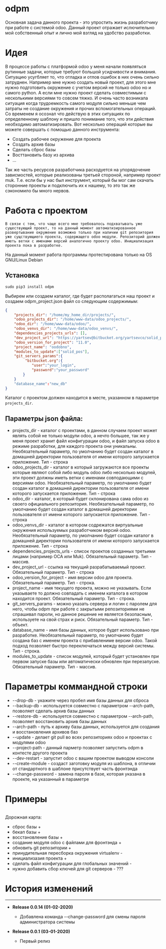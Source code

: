 # odpm

Основная задача данного проекта - это упростить жизнь разработчику при работе с системой odoo. Данный проект отражает ислючительно мой собственный опыт и лично мой взгляд на удобство разработки.

# Идея
В процессе работы с платформой odoo у меня начали появляться рутинные задачи, которые требуют большой усидчивости и внимания. Ситуацию усугбляет то, что отладка и отлов ошибок в них очень сильно затруднен. Например мне нужно создать новый проект, для этого мне нужно подготовить окружение с учетом версий не только odoo но и самого python. А если мне нужно проект сделать совместимым с несколькими версиями то совсем тяжко. И очень часто возникала ситуация когда трудоемкость самого модуля сильно меньше чем затраты не создание окружения и прочих вспомогательных операций. Со временем я осознал что действую в этих ситуациях по определенному шаблону и пришло понимание того, что эти действия необходимо автоматизировать. Вот несколько операций которые вы можете совершать с помощью данного инструмента:
- Создать рабочее окружение для проекта
- Создать архив базы
- Сделать сброс базы
- Восттановить базу из архива
- ...

Так же часть ресурсов разработчика расходуется на упорядочение зависмостей, которые реализованы третьей стороной, например проект muk. Т.е. если бы у нас был инструмент, который бы мог сам скачать сторонние проекты и подключить их к нашему, то это так же сэкономило бы много нервов.

# Работа с проектом
```
В связи с тем, что чаще всего мне требовалось подхватывать уже существующий проект, то на данный момент автоматизированное развертывание окружение возможно только при наличии git репозитория уже сущствующиего проекта, содержащего odoo модули. Репозиторий должен иметь ветки с именами версий аналогично проекту odoo. Инициализация проекта пока в разработке.
```

На данный момент работа программы протестирована только на OS GNU/Linux Debian



## Установка
```
sudo pip3 install odpm
```
Выбирем или создаем каталог, где будет располагаться наш проект и создаем odpm_project.json файл со следующим содержимым:
```json
{
    "projects_dir": "/home/my_home_dir/projects/",
    "odoo_projects_dir": "/home/www-data/odoo_projects/",
    "odoo_dir": "/home/www-data/odoo/",
    "odoo_venvs_dir": "/home/www-data/odoo_venvs/",
    "dependencies_projects_urls": [],
    "dev_project_url": "https://yartsev@bitbucket.org/yartsevco/solid_pos.git",
    "odoo_version_for_project": "11.0",
    "project_name": "oodobno",
    "modules_to_update":["solid_pos"],
    "git_servers_params":{
         "bitbucket.org":{
            "user":"your_login",
            "password":"your_password"
        }
    }
    "database_name":"new_db"
}
```
Каталог с проектом должен находится в месте, указанном в параметре `projects_dir`.

## Параметры json файла:
- projects_dir - каталог с проектами, в данном случаем проект может являть собой не только модули odoo, а нечто большее, так же у меня проект хранит файл конфигурации odoo, и файл запуска odoo в режиме разработки, для каждого проекта они уникальны. Необязательный параметр, по умолчанию будет создан каталог в домашней директории пользователя от имени которого запускается приложение. Тип - строка
- odoo_projects_dir - каталог в который загружаются все проекты которые являют собой либо модуль odoo либо несколько модулей, эти проект должны иметь ветки с именами совподающими с версиями odoo. Необязательный параметр, по умолчанию будет создан каталог в домашней директории пользователя от имени которого запускается приложение. Тип - строка
- odoo_dir - каталог, в который будет склонирована сама odoo из своего официального репозитория. Необязательный параметр, по умолчанию будет создан каталог в домашней директории пользователя от имени которого запускается приложение. Тип - строка
- odoo_venvs_dir - каталог в котором содрежатся виртуальные окружения используемых разработчиком версий odoo. Необязательный параметр, по умолчанию будет создан каталог в домашней директории пользователя от имени которого запускается приложение. Тип - строка
- dependencies_projects_urls - список проектов созданных третьими лицами (например OCA или Muk). Обязательный параметр. Тип - массив.
- dev_project_url - ссылка на текущий разрабатываемый проект. Обязательный параметр. Тип - строка
- odoo_version_for_project - имя версии odoo для проекта. Обязательный параметр. Тип - строка.
- project_name - имя текущего проекта, можно не указывать. Если указываете то должно совпадать с именем каталога в котором находится проект. Обязательный параметр. Тип - строка.
- git_servers_params -  можно указать сервера и логин с паролем для него, чтобы odpm при работе с закрытыми репозиториями не спрашивал пароли, но данное решение не является безопасным, используете на свой страх и риск. Обязательный параметр. Тип - объект.
- database_name - имя базы данных, которое будет использовано при разработке. Необязательный параметр, по умолчанию будет создана баз с именем проекта с прибавлениме версии odoo. Такой подход позволяет быстро переключаться между версий системы. Тип - строка.
- modules_to_update -  список модулей, который будет установлен при первом запуске базы или автоматически обновлен при перезапуске. Обязательный параметр. Тип - массив.

# Параметры коммандной строки

* --drop-db - укажите через пробел имя базы данных для сброса
* --backup-db - используется совместно с параметром --arch-path, позволяет сделать архив базы данных
* --restore-db - используется совместно с параметром --arch-path, позволяет восстановить архив базы данных
* --arch-path - путь к архиву базы данных, используется для создания и восстановления архивов баз
* --update -  делает  git pull во всех репозиториях odoo и проектах с модулями odoo
* --project-path - данный парметр позволяет запустить odpm в контесте другого проекта
* --dev-restart - запустит odoo с вашим проектом выводом консоли
* --create-module - создаст заготовку модуля из шаблона, в отличии от стандартного в шаблоне присутствует часть фронтэнда
* --change-password - замена пароля в базе, которая указана в проекте, на указанный в параметре

# Примеры

```

```

 Дорожная карта:
 - сброс базы +
 - бекап базы +
 - восстановление базы +
 - создание модуля odoo с файлами для фронтэнда +
 - обновить git репозитории +
 - принудительная пересборка окружения virtualenv -
 - инициализазия проекта +
 - сделать файл конфигурации для глобальных значений -
 - нужно добавить сбор ключей для git серверов - ???

# История изменений
*****************

* **Release 0.0.14 (01-02-2020)**

  * Добавлена команда --change-password  для смены пароля администратора системы

* **Release 0.0.1 (03-01-2020)**

  * Первый релиз